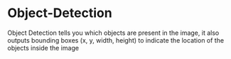 # Object-Detection
 Object Detection tells you which objects are present in the image, it also outputs bounding boxes (x, y, width, height) to indicate the location of the objects inside the image

